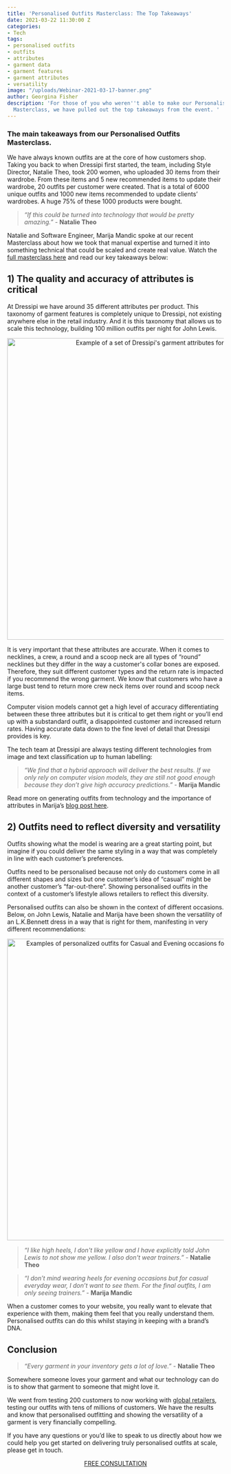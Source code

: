 ```yaml
---
title: 'Personalised Outfits Masterclass: The Top Takeaways'
date: 2021-03-22 11:30:00 Z
categories:
- Tech
tags:
- personalised outfits
- outfits
- attributes
- garment data
- garment features
- garment attributes
- versatility
image: "/uploads/Webinar-2021-03-17-banner.png"
author: Georgina Fisher
description: 'For those of you who weren''t able to make our Personalised Outfits
  Masterclass, we have pulled out the top takeaways from the event. '
---
```


### The main takeaways from our Personalised Outfits Masterclass.

We have always known outfits are at the core of how customers shop. Taking you back to when Dressipi first started, the team, including Style Director, Natalie Theo, took 200 women, who uploaded 30 items from their wardrobe. From these items and 5 new recommended items to update their wardrobe, 20 outfits per customer were created. That is a total of 6000 unique outfits and 1000 new items recommended to update clients’ wardrobes. A huge 75% of these 1000 products were bought.

> *“If this could be turned into technology that would be pretty amazing.”* - **Natalie Theo** 

Natalie and Software Engineer, Marija Mandic spoke at our recent Masterclass about how we took that manual expertise and turned it into something technical that could be scaled and create real value. Watch the [full masterclass here](https://dressipi.com/downloads/personalised-outfits/) and read our key takeaways below:

## 1) The quality and accuracy of attributes is critical 

At Dressipi we have around 35 different attributes per product. This taxonomy of garment features is completely unique to Dressipi, not existing anywhere else in the retail industry. And it is this taxonomy that allows us to scale this technology, building 100 million outfits per night for John Lewis.

<p style="text-align:center"><img style="margin-left: 0px; width: 700px;" alt="Example of a set of Dressipi's garment attributes for a dress" src="/uploads/OutfitSlide2.JPG"/></p>

It is very important that these attributes are accurate. When it comes to necklines, a crew, a round and a scoop neck are all types of “round” necklines but they differ in the way a customer's collar bones are exposed. Therefore, they suit different customer types and the return rate is impacted if you recommend the wrong garment. We know that customers who have a large bust tend to return more crew neck items over round and scoop neck items.

Computer vision models cannot get a high level of accuracy differentiating between these three attributes but it is critical to get them right or you’ll end up with a substandard outfit, a disappointed customer and increased return rates. Having accurate data down to the fine level of detail that Dressipi provides is key.

The tech team at Dressipi are always testing different technologies from image and text classification up to human labelling:

> *“We find that a hybrid approach will deliver the best results. If we only rely on computer vision models, they are still not good enough because they don’t give high accuracy predictions.”* - **Marija Mandic**

Read more on generating outfits from technology and the importance of attributes in Marija’s [blog post here](https://dressipi.com/blog/driving-better-predictions-with-better-outfit-algorithms/).

## 2) Outfits need to reflect diversity and versatility

Outfits showing what the model is wearing are a great starting point, but imagine if you could deliver the same styling in a way that was completely in line with each customer’s preferences. 

Outfits need to be personalised because not only do customers come in all different shapes and sizes but one customer’s idea of “casual” might be another customer’s “far-out-there”. Showing personalised outfits in the context of a customer’s lifestyle allows retailers to reflect this diversity.

Personalised outfits can also be shown in the context of different occasions. Below, on John Lewis, Natalie and Marija have been shown the versatility of an L.K.Bennett dress in a way that is right for them, manifesting in very different recommendations:

<p style="text-align:center"><img style="margin-left: 0px; width: 700px;" alt="Examples of personalized outfits for Casual and Evening occasions for two different customers" src="/uploads/OutfitSlide3.JPG"/></p>

> *“I like high heels, I don't like yellow and I have explicitly told John Lewis to not show me yellow. I also don't wear trainers.”* - **Natalie Theo**

> *“I don’t mind wearing heels for evening occasions but for casual everyday wear, I don’t want to see them. For the final outfits, I am only seeing trainers.”* - **Marija Mandic**

When a customer comes to your website, you really want to elevate that experience with them, making them feel that you really understand them. Personalised outfits can do this whilst staying in keeping with a brand’s DNA. 

## Conclusion 

> *“Every garment in your inventory gets a lot of love.”* - **Natalie Theo**

Somewhere someone loves your garment and what our technology can do is to show that garment to someone that might love it.

We went from testing 200 customers to now working with [global retailers](https://dressipi.com/customers/), testing our outfits with tens of millions of customers. We have the results and know that personalised outfitting and showing the versatility of a garment is very financially compelling.

If you have any questions or you’d like to speak to us directly about how we could help you get started on delivering truly personalised outfits at scale, please get in touch.

<p style="text-align:center"><a href="/company/demo/" class="button button-primary">FREE CONSULTATION</a></p>